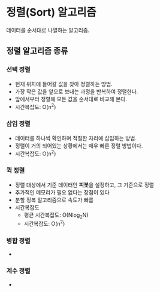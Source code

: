 # 정렬(Sort) 알고리즘
데이터를 순서대로 나열하는 알고리즘.

## 정렬 알고리즘 종류

### 선택 정렬
* 현재 위치에 들어갈 값을 찾아 정렬하는 방법.
* 가장 작은 값을 앞으로 보내는 과정을 반복하여 정렬한다.
* 앞에서부터 정렬해 모든 값을 순서대로 비교해 본다.
* 시간복잡도: O(n<sup>2</sup>)

### 삽입 정렬
* 데이터를 하나씩 확인하며 적절한 자리에 삽입하는 방법.
* 정렬이 거의 되어있는 상황에서는 매우 빠른 정렬 방법이다.
* 시간복잡도: O(n<sup>2</sup>)

### 퀵 정렬
* 정렬 대상에서 기준 데이터인 **피봇**을 설정하고, 그 기준으로 정렬
* 추가적인 메모리가 필요 없다는 장점이 있다
* 분할 정복 알고리즘으로 속도가 빠름
* 시간복잡도
  * 평균 시간복잡도: O(Nlog<sub>2</sub>N)
  * 시간복잡도: O(n<sup>2</sup>)

### 병합 정렬
* 

### 계수 정렬
* 